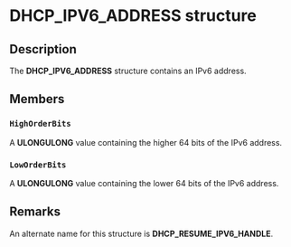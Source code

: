 # DHCP_IPV6_ADDRESS structure

## Description

The **DHCP_IPV6_ADDRESS** structure contains an IPv6 address.

## Members

### `HighOrderBits`

A **ULONGULONG** value containing the higher 64 bits of the IPv6 address.

### `LowOrderBits`

A **ULONGULONG** value containing the lower 64 bits of the IPv6 address.

## Remarks

An alternate name for this structure is **DHCP_RESUME_IPV6_HANDLE**.